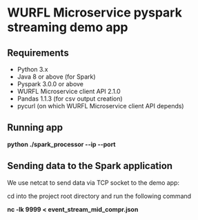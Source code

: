 # WURFL Microservice pyspark streaming demo app

## Requirements
- Python 3.x
- Java 8 or above (for Spark)
- Pyspark 3.0.0 or above
- WURFL Microservice client API 2.1.0
- Pandas 1.1.3 (for csv output creation)
- pycurl (on which WURFL Microservice client API depends)

## Running app 

**python ./spark_processor --ip <WM server IP> --port <WM server port>**
  
## Sending data to the Spark application
We use netcat to send data via TCP socket to the demo app:

cd into the project root directory and run the following command

**nc -lk 9999 < event_stream_mid_compr.json**
